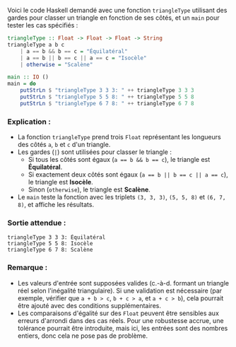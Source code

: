 Voici le code Haskell demandé avec une fonction `triangleType` utilisant des gardes pour classer un triangle en fonction de ses côtés, et un `main` pour tester les cas spécifiés :

```haskell
triangleType :: Float -> Float -> Float -> String
triangleType a b c
    | a == b && b == c = "Équilatéral"
    | a == b || b == c || a == c = "Isocèle"
    | otherwise = "Scalène"

main :: IO ()
main = do
    putStrLn $ "triangleType 3 3 3: " ++ triangleType 3 3 3
    putStrLn $ "triangleType 5 5 8: " ++ triangleType 5 5 8
    putStrLn $ "triangleType 6 7 8: " ++ triangleType 6 7 8
```

### Explication :
- La fonction `triangleType` prend trois `Float` représentant les longueurs des côtés `a`, `b` et `c` d'un triangle.
- Les gardes (`|`) sont utilisées pour classer le triangle :
  - Si tous les côtés sont égaux (`a == b && b == c`), le triangle est **Équilatéral**.
  - Si exactement deux côtés sont égaux (`a == b || b == c || a == c`), le triangle est **Isocèle**.
  - Sinon (`otherwise`), le triangle est **Scalène**.
- Le `main` teste la fonction avec les triplets `(3, 3, 3)`, `(5, 5, 8)` et `(6, 7, 8)`, et affiche les résultats.

### Sortie attendue :
```
triangleType 3 3 3: Équilatéral
triangleType 5 5 8: Isocèle
triangleType 6 7 8: Scalène
```

### Remarque :
- Les valeurs d'entrée sont supposées valides (c.-à-d. formant un triangle réel selon l'inégalité triangulaire). Si une validation est nécessaire (par exemple, vérifier que `a + b > c`, `b + c > a`, et `a + c > b`), cela pourrait être ajouté avec des conditions supplémentaires.
- Les comparaisons d'égalité sur des `Float` peuvent être sensibles aux erreurs d'arrondi dans des cas réels. Pour une robustesse accrue, une tolérance pourrait être introduite, mais ici, les entrées sont des nombres entiers, donc cela ne pose pas de problème.
